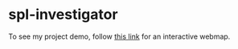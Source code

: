 # spl-investigator

To see my project demo, follow [this link](https://oluk.users.earthengine.app/view/spl-investigator) for an interactive webmap.
